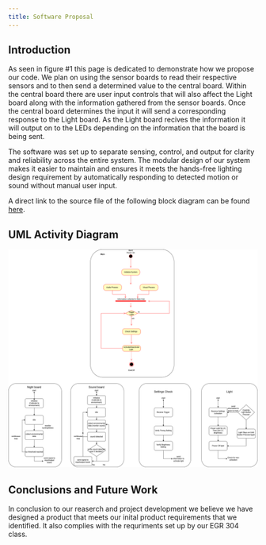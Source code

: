 ```yaml
---
title: Software Proposal
---
```


## Introduction

As seen in figure #1 this page is dedicated to demonstrate how we propose our code. We plan on using the sensor boards to read their respective sensors and to then send a determined value to the central board. Within the central board there are user input controls that will also affect the Light board along with the information gathered from the sensor boards. Once the central board determines the input it will send a corresponding response to the Light board. As the Light board recives the information it will output on to the LEDs depending on the information that the board is being sent. 

The software was set up to separate sensing, control, and output for clarity and reliability across the entire system. The modular design of our system makes it easier to maintain and ensures it meets the hands-free lighting design requirement by automatically responding to detected motion or sound without manual user input.

A direct link to the source file of the following block diagram can be found [here](https://github.com/egr304-team-205-2025-f/EGR304-2025-F-205.github.io/releases/download/softwareproposal/Software.Proposal.drawio).


## UML Activity Diagram

![Figure 1](image/Software%20ProposalUpdated.drawio.png)


## Conclusions and Future Work

In conclusion to our reaserch and project development we believe we have designed a product that meets our inital product requirements that we identified. It also complies with the requriments set up by our EGR 304 class. 


